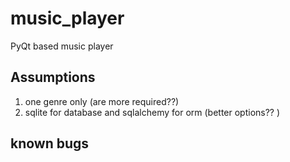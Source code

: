 # music_player

PyQt based music player 

## Assumptions
1) one genre only (are more required??)
2) sqlite for database and sqlalchemy for orm (better options??
)

## known bugs
